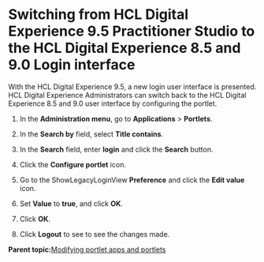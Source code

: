 # Switching from HCL Digital Experience 9.5 Practitioner Studio to the HCL Digital Experience 8.5 and 9.0 Login interface

With the HCL Digital Experience 9.5, a new login user interface is presented. HCL Digital Experience Administrators can switch back to the HCL Digital Experience 8.5 and 9.0 user interface by configuring the portlet.

1.  In the **Administration menu**, go to **Applications** \> **Portlets**.

2.  In the **Search by** field, select **Title contains**.

3.  In the **Search** field, enter **login** and click the **Search** button.

4.  Click the **Configure portlet** icon.

5.  Go to the ShowLegacyLoginView **Preference** and click the **Edit value** icon.

6.  Set **Value** to **true**, and click **OK**.

7.  Click **OK**.

8.  Click **Logout** to see to see the changes made.


**Parent topic:**[Modifying portlet apps and portlets](../admin-system/portlets_apps_modes.md)

